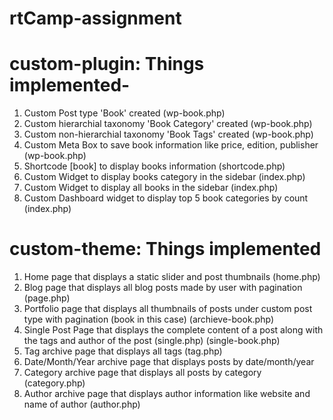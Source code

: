 # rtCamp-assignment

# custom-plugin: Things implemented-
1) Custom Post type 'Book' created (wp-book.php)
2) Custom hierarchial taxonomy 'Book Category' created (wp-book.php)
3) Custom non-hierarchial taxonomy 'Book Tags' created (wp-book.php)
4) Custom Meta Box to save book information like price, edition, publisher (wp-book.php)
5) Shortcode [book] to display books information (shortcode.php)
6) Custom Widget to display books category in the sidebar (index.php)
7) Custom Widget to display all books in the sidebar (index.php)
8) Custom Dashboard widget to display top 5 book categories by count (index.php)

# custom-theme: Things implemented
1) Home page that displays a static slider and post thumbnails (home.php)
2) Blog page that displays all blog posts made by user with pagination (page.php)
3) Portfolio page that displays all thumbnails of posts under custom post type with pagination (book in this case) (archieve-book.php)
4) Single Post Page that displays the complete content of a post along with the tags and author of the post (single.php) (single-book.php)
5) Tag archive page that displays all tags (tag.php)
6) Date/Month/Year archive page that displays posts by date/month/year 
7) Category archive page that displays all posts by category (category.php)
8) Author archive page that displays author information like website and name of author (author.php)
